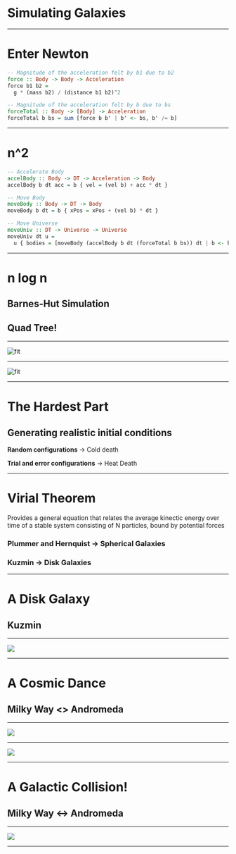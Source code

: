 # Simulating Galaxies

---

# Enter Newton

```haskell
-- Magnitude of the acceleration felt by b1 due to b2
force :: Body -> Body -> Acceleration
force b1 b2 =
  g * (mass b2) / (distance b1 b2)^2

-- Magnitude of the acceleration felt by b due to bs
forceTotal :: Body -> [Body] -> Acceleration
forceTotal b bs = sum [force b b' | b' <- bs, b' /= b]
```

---

# n^2

```haskell
-- Accelerate Body
accelBody :: Body -> DT -> Acceleration -> Body
accelBody b dt acc = b { vel = (vel b) + acc * dt }

-- Move Body
moveBody :: Body -> DT -> Body
moveBody b dt = b { xPos = xPos + (vel b) * dt }

-- Move Universe
moveUniv :: DT -> Universe -> Universe
moveUniv dt u = 
  u { bodies = [moveBody (accelBody b dt (forceTotal b bs)) dt | b <- bs] }
```

---

# n log n
## Barnes-Hut Simulation

## Quad Tree!

---

![fit](https://camo.githubusercontent.com/89bde0cd5d06bd4142d2ccd81713b5da2e0926f5/68747470733a2f2f75706c6f61642e77696b696d656469612e6f72672f77696b6970656469612f636f6d6d6f6e732f302f30332f4261726e65735f6875745f757365645f6e6f6465732e706e67)

---

![fit](https://upload.wikimedia.org/wikipedia/commons/f/f8/Barnes_hut_tree.png)

---

# The Hardest Part

## Generating realistic initial conditions

**Random configurations** -> Cold death

**Trial and error configurations** -> Heat Death

---

# Virial Theorem
Provides a general equation that relates the average kinectic energy over time of a stable system consisting of N particles, bound by potential forces

### Plummer and Hernquist -> Spherical Galaxies
### Kuzmin -> Disk Galaxies

---

# A Disk Galaxy
## Kuzmin

---

![](./kuzmin_hot_xy.gif)

---

# A Cosmic Dance
## Milky Way <> Andromeda

---

![](./MW_SpiralDance-XY.gif)

---

![](./mw_SpiralDance-yz.gif)

---

# A Galactic Collision!
## Milky Way <-> Andromeda

---

![](./andromeda_mw_xy.gif)

---


